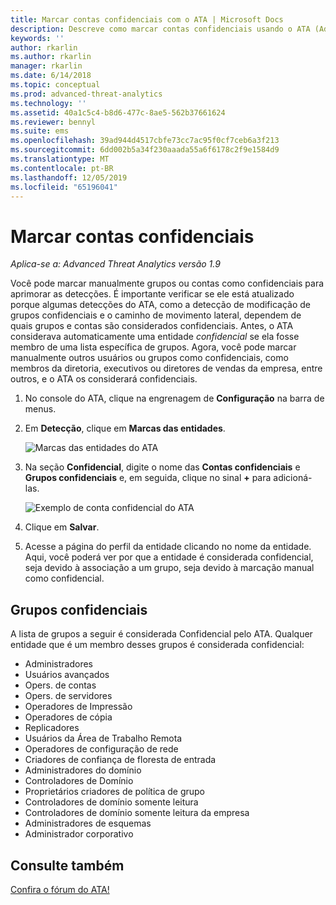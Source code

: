 ```yaml
---
title: Marcar contas confidenciais com o ATA | Microsoft Docs
description: Descreve como marcar contas confidenciais usando o ATA (Advanced Threat Analytics)
keywords: ''
author: rkarlin
ms.author: rkarlin
manager: rkarlin
ms.date: 6/14/2018
ms.topic: conceptual
ms.prod: advanced-threat-analytics
ms.technology: ''
ms.assetid: 40a1c5c4-b8d6-477c-8ae5-562b37661624
ms.reviewer: bennyl
ms.suite: ems
ms.openlocfilehash: 39ad944d4517cbfe73cc7ac95f0cf7ceb6a3f213
ms.sourcegitcommit: 6dd002b5a34f230aaada55a6f6178c2f9e1584d9
ms.translationtype: MT
ms.contentlocale: pt-BR
ms.lasthandoff: 12/05/2019
ms.locfileid: "65196041"
---
```

# <a name="tag-sensitive-accounts"></a>Marcar contas confidenciais


*Aplica-se a: Advanced Threat Analytics versão 1.9*

Você pode marcar manualmente grupos ou contas como confidenciais para aprimorar as detecções. É importante verificar se ele está atualizado porque algumas detecções do ATA, como a detecção de modificação de grupos confidenciais e o caminho de movimento lateral, dependem de quais grupos e contas são considerados confidenciais. Antes, o ATA considerava automaticamente uma entidade *confidencial* se ela fosse membro de uma lista específica de grupos. Agora, você pode marcar manualmente outros usuários ou grupos como confidenciais, como membros da diretoria, executivos ou diretores de vendas da empresa, entre outros, e o ATA os considerará confidenciais.

1.  No console do ATA, clique na engrenagem de **Configuração** na barra de menus.

2.  Em **Detecção**, clique em **Marcas das entidades**.

    ![Marcas das entidades do ATA](media/entity-tags.png)

3.  Na seção **Confidencial**, digite o nome das **Contas confidenciais** e **Grupos confidenciais** e, em seguida, clique no sinal **+** para adicioná-las.

    ![Exemplo de conta confidencial do ATA](media/sensitive-account-sample.png)

4. Clique em **Salvar**.

5. Acesse a página do perfil da entidade clicando no nome da entidade. Aqui, você poderá ver por que a entidade é considerada confidencial, seja devido à associação a um grupo, seja devido à marcação manual como confidencial.


## <a name="sensitive-groups"></a>Grupos confidenciais

A lista de grupos a seguir é considerada Confidencial pelo ATA. Qualquer entidade que é um membro desses grupos é considerada confidencial:

-   Administradores
-   Usuários avançados
-   Opers. de contas
-   Opers. de servidores
-   Operadores de Impressão
-   Operadores de cópia
-   Replicadores
-   Usuários da Área de Trabalho Remota 
-   Operadores de configuração de rede 
-   Criadores de confiança de floresta de entrada
-   Administradores do domínio
-   Controladores de Domínio
-   Proprietários criadores de política de grupo 
-   Controladores de domínio somente leitura 
-   Controladores de domínio somente leitura da empresa 
-   Administradores de esquemas 
-   Administrador corporativo
     
## <a name="see-also"></a>Consulte também
[Confira o fórum do ATA!](https://social.technet.microsoft.com/Forums/security/home?forum=mata)
